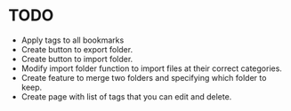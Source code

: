# TODO

- Apply tags to all bookmarks
- Create button to export folder.
- Create button to import folder.
- Modify import folder function to import files at their correct categories.
- Create feature to merge two folders and specifying which folder to keep.
- Create page with list of tags that you can edit and delete.